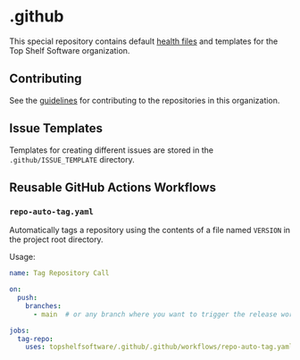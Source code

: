 # .github

This special repository contains default [health files]((https://docs.github.com/en/communities/setting-up-your-project-for-healthy-contributions/creating-a-default-community-health-file)) and templates for the Top Shelf Software organization.

## Contributing

See the [guidelines](./CONTRIBUTING.md) for contributing to the repositories in this organization.

## Issue Templates

Templates for creating different issues are stored in the `.github/ISSUE_TEMPLATE` directory.

## Reusable GitHub Actions Workflows

### `repo-auto-tag.yaml`

Automatically tags a repository using the contents of a file named `VERSION` in the project root directory.

Usage:

```yaml
name: Tag Repository Call

on:
  push:
    branches:
      - main  # or any branch where you want to trigger the release workflow

jobs:
  tag-repo:
    uses: topshelfsoftware/.github/.github/workflows/repo-auto-tag.yaml@main
```
